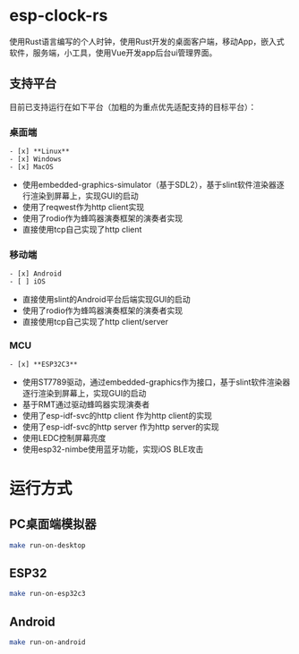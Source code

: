 # esp-clock-rs
使用Rust语言编写的个人时钟，使用Rust开发的桌面客户端，移动App，嵌入式软件，服务端，小工具，使用Vue开发app后台ui管理界面。

## 支持平台
目前已支持运行在如下平台（加粗的为重点优先适配支持的目标平台）：
### 桌面端
    - [x] **Linux**
    - [x] Windows
    - [x] MacOS
- 使用embedded-graphics-simulator（基于SDL2），基于slint软件渲染器逐行渲染到屏幕上，实现GUI的启动
- 使用了reqwest作为http client实现
- 使用了rodio作为蜂鸣器演奏框架的演奏者实现
- 直接使用tcp自己实现了http client
  
### 移动端
    - [x] Android
    - [ ] iOS
- 直接使用slint的Android平台后端实现GUI的启动
- 使用了rodio作为蜂鸣器演奏框架的演奏者实现
- 直接使用tcp自己实现了http client/server

### MCU
    - [x] **ESP32C3**
- 使用ST7789驱动，通过embedded-graphics作为接口，基于slint软件渲染器逐行渲染到屏幕上，实现GUI的启动
- 基于RMT通过驱动蜂鸣器实现演奏者
- 使用了esp-idf-svc的http client 作为http client的实现
- 使用了esp-idf-svc的http server 作为http server的实现
- 使用LEDC控制屏幕亮度
- 使用esp32-nimbe使用蓝牙功能，实现iOS BLE攻击

# 运行方式

## PC桌面端模拟器
```bash
make run-on-desktop
```

## ESP32
```bash
make run-on-esp32c3
```

## Android
```bash
make run-on-android
```
